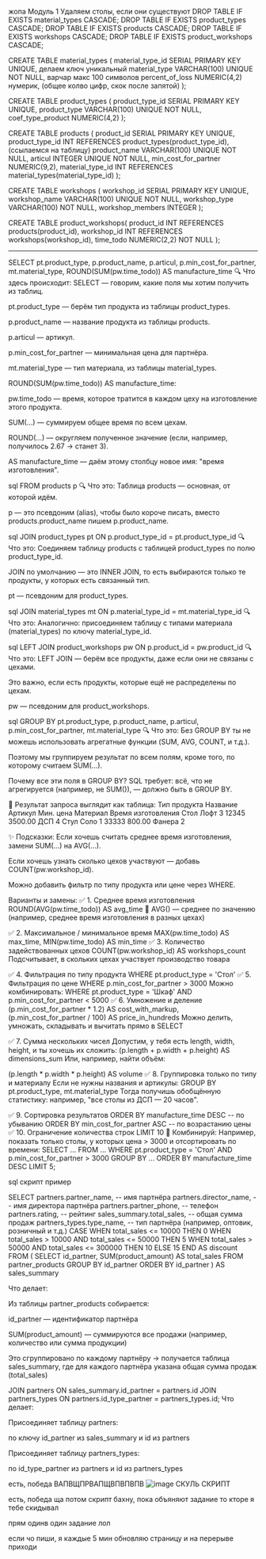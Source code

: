 жопа 
Модуль 1
Удаляем столы, если они существуют
DROP TABLE IF EXISTS material_types CASCADE;
DROP TABLE IF EXISTS product_types CASCADE;
DROP TABLE IF EXISTS products CASCADE;
DROP TABLE IF EXISTS workshops CASCADE;
DROP TABLE IF EXISTS product_workshops CASCADE;


CREATE TABLE material_types (
  material_type_id SERIAL PRIMARY KEY UNIQUE, делаем ключ уникальный
  material_type VARCHAR(100) UNIQUE NOT NULL, варчар макс 100 символов
  percent_of_loss NUMERIC(4,2)  нумерик, (общее колво цифр, скок после запятой)
);

CREATE TABLE product_types (
  product_type_id SERIAL PRIMARY KEY UNIQUE,
  product_type VARCHAR(100) UNIQUE NOT NULL,
  coef_type_product NUMERIC(4,2)
);

CREATE TABLE products (
  product_id SERIAL PRIMARY KEY UNIQUE,
  product_type_id INT REFERENCES product_types(product_type_id), (ссылаемся на таблицу)
  product_name VARCHAR(100) UNIQUE NOT NULL,
  articul INTEGER UNIQUE NOT NULL,
  min_cost_for_partner NUMERIC(9,2),
  material_type_id INT REFERENCES material_types(material_type_id)
);

CREATE TABLE workshops (
  workshop_id SERIAL PRIMARY KEY UNIQUE,
  workshop_name VARCHAR(100) UNIQUE NOT NULL,
  workshop_type VARCHAR(100) NOT NULL,
  workshop_members INTEGER 
);

CREATE TABLE product_workshops(
  product_id INT REFERENCES products(product_id),
  workshop_id INT REFERENCES workshops(workshop_id),
  time_todo NUMERIC(2,2) NOT NULL
);

--------------------------
SELECT
    pt.product_type,
    p.product_name,
    p.articul,
    p.min_cost_for_partner,
    mt.material_type,
    ROUND(SUM(pw.time_todo)) AS manufacture_time
🔍 Что здесь происходит:
SELECT — говорим, какие поля мы хотим получить из таблиц.

pt.product_type — берём тип продукта из таблицы product_types.

p.product_name — название продукта из таблицы products.

p.articul — артикул.

p.min_cost_for_partner — минимальная цена для партнёра.

mt.material_type — тип материала, из таблицы material_types.

ROUND(SUM(pw.time_todo)) AS manufacture_time:

pw.time_todo — время, которое тратится в каждом цеху на изготовление этого продукта.

SUM(...) — суммируем общее время по всем цехам.

ROUND(...) — округляем полученное значение (если, например, получилось 2.67 → станет 3).

AS manufacture_time — даём этому столбцу новое имя: "время изготовления".

sql
FROM products p
🔍 Что это:
Таблица products — основная, от которой идём.

p — это псевдоним (alias), чтобы было короче писать, вместо products.product_name пишем p.product_name.

sql
JOIN product_types pt ON p.product_type_id = pt.product_type_id
🔍 Что это:
Соединяем таблицу products с таблицей product_types по полю product_type_id.

JOIN по умолчанию — это INNER JOIN, то есть выбираются только те продукты, у которых есть связанный тип.

pt — псевдоним для product_types.

sql
JOIN material_types mt ON p.material_type_id = mt.material_type_id
🔍 Что это:
Аналогично: присоединяем таблицу с типами материала (material_types) по ключу material_type_id.

sql
LEFT JOIN product_workshops pw ON p.product_id = pw.product_id
🔍 Что это:
LEFT JOIN — берём все продукты, даже если они не связаны с цехами.

Это важно, если есть продукты, которые ещё не распределены по цехам.

pw — псевдоним для product_workshops.

sql
GROUP BY pt.product_type, p.product_name, p.articul, p.min_cost_for_partner, mt.material_type
🔍 Что это:
Без GROUP BY ты не можешь использовать агрегатные функции (SUM, AVG, COUNT, и т.д.).

Поэтому мы группируем результат по всем полям, кроме того, по которому считаем SUM(...).

Почему все эти поля в GROUP BY?
SQL требует: всё, что не агрегируется (например, не SUM()), — должно быть в GROUP BY.

🧾 Результат запроса выглядит как таблица:
Тип продукта	Название	Артикул	Мин. цена	Материал	Время изготовления
Стол	Лофт 3	12345	3500.00	ДСП	4
Стул	Соло 1	33333	800.00	Фанера	2

✨ Подсказки:
Если хочешь считать среднее время изготовления, замени SUM(...) на AVG(...).

Если хочешь узнать сколько цехов участвуют — добавь COUNT(pw.workshop_id).

Можно добавить фильтр по типу продукта или цене через WHERE.

Варианты и замены:
✅ 1. Среднее время изготовления
ROUND(AVG(pw.time_todo)) AS avg_time
📘 AVG() — среднее по значению (например, среднее время изготовления в разных цехах)

✅ 2. Максимальное / минимальное время
MAX(pw.time_todo) AS max_time,
MIN(pw.time_todo) AS min_time
✅ 3. Количество задействованных цехов
COUNT(pw.workshop_id) AS workshops_count
Подсчитывает, в скольких цехах участвует производство товара

✅ 4. Фильтрация по типу продукта
WHERE pt.product_type = 'Стол'
✅ 5. Фильтрация по цене
WHERE p.min_cost_for_partner > 3000
Можно комбинировать:
WHERE pt.product_type = 'Шкаф' AND p.min_cost_for_partner < 5000
✅ 6. Умножение и деление
(p.min_cost_for_partner * 1.2) AS cost_with_markup,
(p.min_cost_for_partner / 100) AS price_in_hundreds
Можно делить, умножать, складывать и вычитать прямо в SELECT

✅ 7. Сумма нескольких чисел
Допустим, у тебя есть length, width, height, и ты хочешь их сложить:
(p.length + p.width + p.height) AS dimensions_sum
Или, например, найти объём:

(p.length * p.width * p.height) AS volume
✅ 8. Группировка только по типу и материалу
Если не нужны названия и артикулы:
GROUP BY pt.product_type, mt.material_type
Тогда получишь обобщённую статистику: например, "все столы из ДСП — 20 часов".

✅ 9. Сортировка результатов
ORDER BY manufacture_time DESC  -- по убыванию
ORDER BY min_cost_for_partner ASC -- по возрастанию цены
✅ 10. Ограничение количества строк
LIMIT 10
🧠 Комбинируй:
Например, показать только столы, у которых цена > 3000 и отсортировать по времени:
SELECT ...
FROM ...
WHERE pt.product_type = 'Стол' AND p.min_cost_for_partner > 3000
GROUP BY ...
ORDER BY manufacture_time DESC
LIMIT 5;

sql скрипт пример

SELECT 
    partners.partner_name,           -- имя партнёра
    partners.director_name,          -- имя директора партнёра
    partners.partner_phone,          -- телефон
    partners.rating,                 -- рейтинг
    sales_summary.total_sales,       -- общая сумма продаж
    partners_types.type_name,        -- тип партнёра (например, оптовик, розничный и т.д.)
 CASE
        WHEN total_sales <= 10000 THEN 0
        WHEN total_sales > 10000 AND total_sales <= 50000 THEN 5
        WHEN total_sales > 50000 AND total_sales <= 300000 THEN 10
        ELSE 15
    END AS discount
FROM (
    SELECT 
        id_partner, 
        SUM(product_amount) AS total_sales
    FROM 
        partner_products
    GROUP BY 
        id_partner
    ORDER BY 
        id_partner
) AS sales_summary

Что делает:

Из таблицы partner_products собирается:

id_partner — идентификатор партнёра

SUM(product_amount) — суммируются все продажи (например, количество или сумма продукции)

Это сгруппировано по каждому партнёру → получается таблица sales_summary, где для каждого партнёра указана общая сумма продаж (total_sales)

JOIN partners ON sales_summary.id_partner = partners.id
JOIN partners_types ON partners.id_type_partner = partners_types.id;
Что делает:

Присоединяет таблицу partners:

по ключу id_partner из sales_summary и id из partners

Присоединяет таблицу partners_types:

по id_type_partner из partners и id из partners_types

есть, победа
ВАПВЩПРВАПЩВПВПВПВ
![image](https://github.com/user-attachments/assets/55bdc60a-5113-46d2-b69b-42d0911b3ac8)
 СКУЛЬ СКРИПТ

есть, победа
  ща потом скрипт бахну, пока объяняют задание то кторе я тебе скидывал

прям одинв один задание лол

если чо пиши, я каждые 5 мин обновляю страницу и на перерыве приходи
